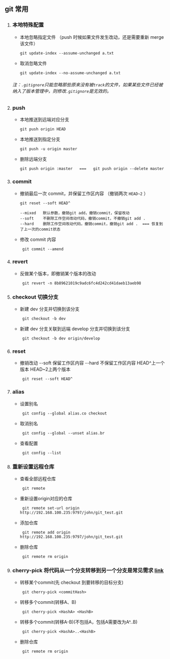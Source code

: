 ## git 常用

1. ### 本地特殊配置

   - 本地忽略指定文件 （push 时候如果文件发生改动，还是需要重新 merge 该文件）

     ```
     git update-index --assume-unchanged a.txt
     ```

   - 取消忽略文件
     ```
     git update-index --no-assume-unchanged a.txt
     ```

   ###### 注：`.gitignore`只能忽略那些原来没有被`track`的文件，如果某些文件已经被纳入了版本管理中，则修改`.gitignore`是无效的。

2. ### push

   - 本地推送到远端对应分支

     ```
     git push origin HEAD
     ```

   - 本地推送到指定分支

     ```
     git push -u origin master
     ```

   - 删除远端分支

     ```
     git push origin :master   ===   git push origin --delete master
     ```

3. ### commit

   - 撤销最后一次 commit，并保留工作区内容 （撤销两次 `HEAD~2` ）

     ```
     git reset --soft HEAD^

     --mixed   默认参数，撤销git add，撤销commit，保留改动
     --soft    不删除工作空间改动代码，撤销commit，不撤销git add .
     --hard    删除工作空间改动代码，撤销commit，撤销git add .  === 恢复到了上一次的commit状态
     ```

   - 修改 commit 内容

     ```
      git commit --amend
     ```

4. ### revert

   - 反做某个版本，即撤销某个版本的改动

      ```
       git revert -n 8b89621019c9adc6fc4d242cd41daeb13aeb98
      ```

5. ### checkout 切换分支

   - 新建 dev 分支并切换到该分支

     ```
      git checkout -b dev
     ```

   - 新建 dev 分支关联到远端 develop 分支并切换到该分支

     ```
      git checkout -b dev origin/develop
     ```
6. ### reset

   - 撤销改动 --soft 保留工作区内容  --hard 不保留工作区内容 HEAD^上一个版本 HEAD~2上两个版本

      ```
       git reset --soft HEAD^
      ```

7. ### alias

   - 设置别名

      ```
       git config --global alias.co checkout
      ```
      
   - 取消别名

      ```
       git config --global --unset alias.br
      ```
  
   - 查看配置

      ```
       git config --list
      ```
  
8. ### 重新设置远程仓库

   - 查看全部远程仓库

      ```
       git remote
      ```
      
   - 重新设置origin对应的仓库

      ```
       git remote set-url origin http://192.168.100.235:9797/john/git_test.git
      ```
        
   - 添加仓库

      ```
       git remote add origin http://192.168.100.235:9797/john/git_test.git
      ```
  
   - 删除仓库

      ```
       git remote rm origin
      ```
      
9. ### cherry-pick 将代码从一个分支转移到另一个分支是常见需求 [link](https://www.ruanyifeng.com/blog/2020/04/git-cherry-pick.html)

   - 转移某个commit(先 checkout 到要转移的目标分支)

      ```
       git cherry-pick <commitHash>
      ```
      
   - 转移多个commit(转移A、B)

      ```
       git cherry-pick <HashA> <HashB>
      ```
        
   - 转移多个commit(转移A-B)(不包括A，包括A需要改为A^..B)

      ```
       git cherry-pick <HashA>..<HashB>
      ```

   - 删除仓库

      ```
       git remote rm origin
      ```
         